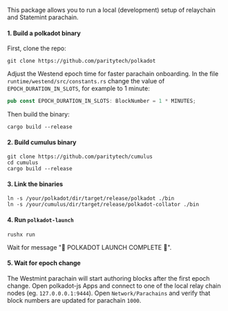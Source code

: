 This package allows you to run a local (development) setup of relaychain and Statemint parachain.

#### 1. Build a polkadot binary

First, clone the repo:
```shell
git clone https://github.com/paritytech/polkadot
```
Adjust the Westend epoch time for faster parachain onboarding. In the file `runtime/westend/src/constants.rs` change the value of `EPOCH_DURATION_IN_SLOTS`,
for example to 1 minute:
```rust
pub const EPOCH_DURATION_IN_SLOTS: BlockNumber = 1 * MINUTES;
```
Then build the binary:
```shell
cargo build --release
```
#### 2. Build cumulus binary
```shell
git clone https://github.com/paritytech/cumulus
cd cumulus
cargo build --release
```
#### 3. Link the binaries
```shell
ln -s /your/polkadot/dir/target/release/polkadot ./bin 
ln -s /your/cumulus/dir/target/release/polkadot-collator ./bin

```
#### 4. Run `polkadot-launch`
```shell
rushx run
```
Wait for message "🚀 POLKADOT LAUNCH COMPLETE 🚀".

#### 5. Wait for epoch change 
The Westmint parachain will start authoring blocks after the first epoch change.
Open polkadot-js Apps and connect to one of the local relay chain nodes (eg. `127.0.0.0.1:9444`).
Open `Network/Parachains` and verify that block numbers are updated for parachain `1000`.
